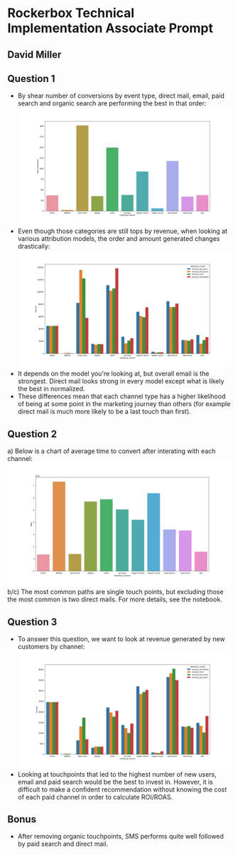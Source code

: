 # Rockerbox Technical Implementation Associate Prompt
## David Miller

## Question 1
* By shear number of conversions by event type, direct mail, email, paid search and organic search are performing the best in that order:
![](convs_by_channel.PNG)
* Even though those categories are still tops by revenue, when looking at various attribution models, the order and amount generated changes drastically:
![](revenue_by_channel.png)
* It depends on the model you're looking at, but overall email is the strongest. Direct mail looks strong in every model except what is likely the best in normalized.
* These differences mean that each channel type has a higher likelihood of being at some point in the marketing journey than others (for example direct mail is much more likely to be a last touch than first).

## Question 2
a) Below is a chart of average time to convert after interating with each channel:
![](avg_time_by_channel.PNG)
b/c) The most common paths are single touch points, but excluding those the most common is two direct mails. For more details, see the notebook.

## Question 3
* To answer this question, we want to look at revenue generated by new customers by channel:
![](new_revenue_by_channel.png)
* Looking at touchpoints that led to the highest number of new users, email and paid search would be the best to invest in. However, it is difficult to make a confident recommendation without knowing the cost of each paid channel in order to calculate ROI/ROAS.

## Bonus
* After removing organic touchpoints, SMS performs quite well followed by paid search and direct mail.
